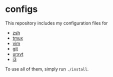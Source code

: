 # configs

This repository includes my configuration files for
* [zsh](.zshrc)
* [tmux](.tmux.conf)
* [vim](.vimrc)
* [git](.gitconfig)
* [urxvt](.Xresources)
* [i3](i3/config)

To use all of them, simply run `./install`.
